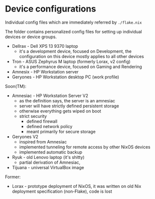 # Device configurations

Individual config files which are immediately referred by `./flake.nix`

The folder contains personalized config files for setting up individual devices or device groups.

* Dellrax - Dell XPS 13 9370 laptop
  * it's a development device, focused on Development, the configuration on this device mostly applies to all other devices
* Tron - ASUS Zephyrus M laptop (formerly Lorax, v2 config)
  * it's a performance device, focused on Gaming and Rendering
* Amnesix - HP Workstation server
* Geryones - HP Workstation desktop PC (work profile)

Soon(TM):
* Amnesiac - HP Workstation Server V2
  * as the definition says, the server is an amnesiac
  * server will have strictly defined persistent storage
  * otherwise everything gets wiped on boot
  * strict security
    * defined firewall
    * defined network policy
    * meant primarily for secure storage
* Geryones V2
  * inspired from Amnesiac
  * implemented tunneling for remote access by other NixOS devices
  * implemented automatic backup
* Ryuk - old Lenovo laptop (it's shitty)
  * partial derivation of Amnesiac, 
* Tijuana - universal VirtualBox image

Former:
* Lorax - prototype deployment of NixOS, it was written on old Nix deployment specification (non-Flake), code is lost
